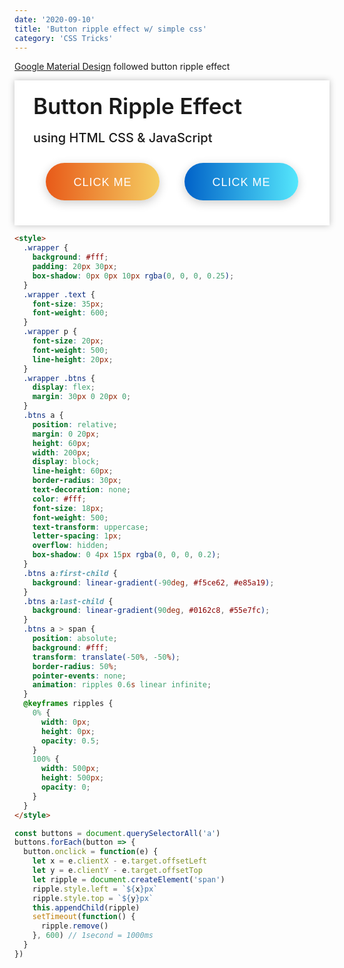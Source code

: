 ```yaml
---
date: '2020-09-10'
title: 'Button ripple effect w/ simple css'
category: 'CSS Tricks'
---
```


[Google Material Design](https://material.io) followed button ripple effect

<style>
  .wrapper {
    background: #fff;
    padding: 20px 30px;
    box-shadow: 0px 0px 10px rgba(0, 0, 0, 0.25);
  }
  .wrapper .text {
    font-size: 35px;
    font-weight: 600;
  }
  .wrapper p {
    font-size: 20px;
    font-weight: 500;
    line-height: 20px;
  }
  .wrapper .btns {
    display: flex;
    margin: 30px 0 20px 0;
  }
  .btns button {
    position: relative;
    margin: 0 20px;
    height: 60px;
    border: none;
    width: 200px;
    display: block;
    line-height: 60px;
    border-radius: 30px;
    text-decoration: none;
    color: #fff;
    font-size: 18px;
    font-weight: 500;
    text-transform: uppercase;
    letter-spacing: 1px;
    overflow: hidden;
    box-shadow: 0 4px 15px rgba(0, 0, 0, 0.2);
  }
  .btns button:first-child {
    background: linear-gradient(-90deg, #f5ce62, #e85a19);
  }
  .btns button:last-child {
    background: linear-gradient(90deg, #0162c8, #55e7fc);
  }
  .btns button > span {
    position: absolute;
    background: #fff;
    transform: translate(-50%, -50%);
    border-radius: 50%;
    pointer-events: none;
    animation: ripples 0.6s linear infinite;
  }
  @keyframes ripples {
    0% {
      width: 0px;
      height: 0px;
      opacity: 0.5;
    }
    100% {
      width: 500px;
      height: 500px;
      opacity: 0;
    }
  }
</style>
<div class="wrapper">
  <div class="text">
    Button Ripple Effect
  </div>
  <p>
    using HTML CSS & JavaScript
  </p>
  <div class="btns">
    <button>Click me</button>
    <button>Click me</button>

  </div>
</div>

<script>


  const buttons = document.querySelectorAll('button')
  buttons.forEach(button => {
    button.onclick = function(e) {

      console.log(e)
      let x = e.clientX - e.target.offsetLeft
      let y = e.clientY - e.target.offsetTop
      let ripple = document.createElement('span')
      ripple.style.left = x + 'px'
      ripple.style.top = y + 'px'
      this.appendChild(ripple)
      setTimeout(function() {
        ripple.remove()
      }, 600) // 1second = 1000ms
    }
  })

</script>

```html
<style>
  .wrapper {
    background: #fff;
    padding: 20px 30px;
    box-shadow: 0px 0px 10px rgba(0, 0, 0, 0.25);
  }
  .wrapper .text {
    font-size: 35px;
    font-weight: 600;
  }
  .wrapper p {
    font-size: 20px;
    font-weight: 500;
    line-height: 20px;
  }
  .wrapper .btns {
    display: flex;
    margin: 30px 0 20px 0;
  }
  .btns a {
    position: relative;
    margin: 0 20px;
    height: 60px;
    width: 200px;
    display: block;
    line-height: 60px;
    border-radius: 30px;
    text-decoration: none;
    color: #fff;
    font-size: 18px;
    font-weight: 500;
    text-transform: uppercase;
    letter-spacing: 1px;
    overflow: hidden;
    box-shadow: 0 4px 15px rgba(0, 0, 0, 0.2);
  }
  .btns a:first-child {
    background: linear-gradient(-90deg, #f5ce62, #e85a19);
  }
  .btns a:last-child {
    background: linear-gradient(90deg, #0162c8, #55e7fc);
  }
  .btns a > span {
    position: absolute;
    background: #fff;
    transform: translate(-50%, -50%);
    border-radius: 50%;
    pointer-events: none;
    animation: ripples 0.6s linear infinite;
  }
  @keyframes ripples {
    0% {
      width: 0px;
      height: 0px;
      opacity: 0.5;
    }
    100% {
      width: 500px;
      height: 500px;
      opacity: 0;
    }
  }
</style>
```

```js
const buttons = document.querySelectorAll('a')
buttons.forEach(button => {
  button.onclick = function(e) {
    let x = e.clientX - e.target.offsetLeft
    let y = e.clientY - e.target.offsetTop
    let ripple = document.createElement('span')
    ripple.style.left = `${x}px`
    ripple.style.top = `${y}px`
    this.appendChild(ripple)
    setTimeout(function() {
      ripple.remove()
    }, 600) // 1second = 1000ms
  }
})
```
